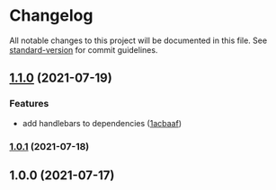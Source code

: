 # Changelog

All notable changes to this project will be documented in this file. See [standard-version](https://github.com/conventional-changelog/standard-version) for commit guidelines.

## [1.1.0](https://github.com/youngjuning/handlebars-template-compiler/compare/v1.0.1...v1.1.0) (2021-07-19)


### Features

* add handlebars to dependencies ([1acbaaf](https://github.com/youngjuning/handlebars-template-compiler/commit/1acbaaf9fbae7a8611f8c43987b5ca7d802af2f6))

### [1.0.1](https://github.com/youngjuning/handlebars-template-compiler/compare/v1.0.0...v1.0.1) (2021-07-18)

## 1.0.0 (2021-07-17)

